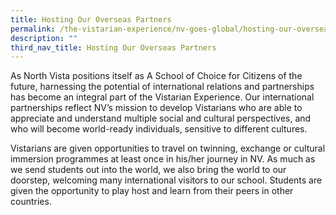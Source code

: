 ```yaml
---
title: Hosting Our Overseas Partners
permalink: /the-vistarian-experience/nv-goes-global/hosting-our-overseas-partners/
description: ""
third_nav_title: Hosting Our Overseas Partners
---
```

As North Vista positions itself as A School of Choice for Citizens of the future, harnessing the potential of international relations and partnerships has become an integral part of the Vistarian Experience. Our international partnerships reflect NV’s mission to develop Vistarians who are able to appreciate and understand multiple social and cultural perspectives, and who will become world-ready individuals, sensitive to different cultures.  
  

Vistarians are given opportunities to travel on twinning, exchange or cultural immersion programmes at least once in his/her journey in NV. As much as we send students out into the world, we also bring the world to our doorstep, welcoming many international visitors to our school. Students are given the opportunity to play host and learn from their peers in other countries.